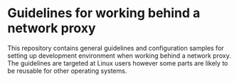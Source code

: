 # Guidelines for working behind a network proxy

This repository contains general guidelines and configuration samples for setting up development environment when working behind a network proxy. The guidelines are targeted at Linux users however some parts are likely to be reusable for other operating systems.
